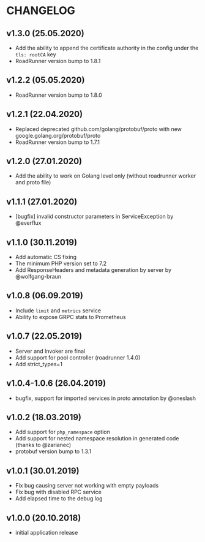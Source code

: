 CHANGELOG
=========

v1.3.0 (25.05.2020)
-------------------
- Add the ability to append the certificate authority in the config under the `tls: rootCA` key
- RoadRunner version bump to 1.8.1

v1.2.2 (05.05.2020)
-------------------
- RoadRunner version bump to 1.8.0

v1.2.1 (22.04.2020)
-------------------
- Replaced deprecated github.com/golang/protobuf/proto with new google.golang.org/protobuf/proto
- RoadRunner version bump to 1.7.1

v1.2.0 (27.01.2020)
-------------------
- Add the ability to work on Golang level only (without roadrunner worker and proto file)

v1.1.1 (27.01.2020)
-------------------
- [bugfix] invalid constructor parameters in ServiceException by @everflux

v1.1.0 (30.11.2019)
-------------------
- Add automatic CS fixing
- The minimum PHP version set to 7.2
- Add ResponseHeaders and metadata generation by server by @wolfgang-braun

v1.0.8 (06.09.2019)
-------------------
- Include `limit` and `metrics` service
- Ability to expose GRPC stats to Prometheus

v1.0.7 (22.05.2019)
-------------------
- Server and Invoker are final
- Add support for pool controller (roadrunner 1.4.0) 
- Add strict_types=1

v1.0.4-1.0.6 (26.04.2019)
-------------------
- bugfix, support for imported services in proto annotation by @oneslash 

v1.0.2 (18.03.2019)
-------------------
- Add support for `php_namespace` option
- Add support for nested namespace resolution in generated code
  (thanks to @zarianec)
- protobuf version bump to 1.3.1

v1.0.1 (30.01.2019)
-------------------
- Fix bug causing server not working with empty payloads
- Fix bug with disabled RPC service
- Add elapsed time to the debug log

v1.0.0 (20.10.2018)
-------------------
- initial application release
